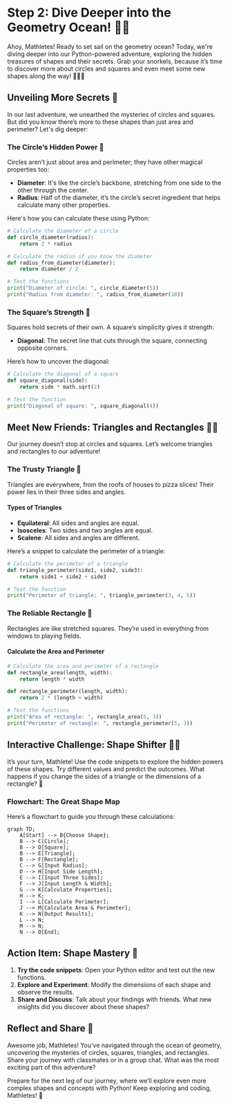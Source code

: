 # Step 2: Dive Deeper into the Geometry Ocean! 🌊🐢

Ahoy, Mathletes! Ready to set sail on the geometry ocean? Today, we're diving deeper into our Python-powered adventure, exploring the hidden treasures of shapes and their secrets. Grab your snorkels, because it’s time to discover more about circles and squares and even meet some new shapes along the way! 🏄‍♂️🌟

## Unveiling More Secrets 🔮

In our last adventure, we unearthed the mysteries of circles and squares. But did you know there’s more to these shapes than just area and perimeter? Let's dig deeper:

### The Circle’s Hidden Power 🔵

Circles aren’t just about area and perimeter; they have other magical properties too:

- **Diameter**: It's like the circle’s backbone, stretching from one side to the other through the center.
- **Radius**: Half of the diameter, it’s the circle’s secret ingredient that helps calculate many other properties.

Here's how you can calculate these using Python:

```python
# Calculate the diameter of a circle
def circle_diameter(radius):
    return 2 * radius

# Calculate the radius if you know the diameter
def radius_from_diameter(diameter):
    return diameter / 2

# Test the functions
print("Diameter of circle: ", circle_diameter(5))
print("Radius from diameter: ", radius_from_diameter(10))
```

### The Square’s Strength 💪

Squares hold secrets of their own. A square’s simplicity gives it strength:

- **Diagonal**: The secret line that cuts through the square, connecting opposite corners.

Here’s how to uncover the diagonal:

```python
# Calculate the diagonal of a square
def square_diagonal(side):
    return side * math.sqrt(2)

# Test the function
print("Diagonal of square: ", square_diagonal(4))
```

## Meet New Friends: Triangles and Rectangles 🔺🔷

Our journey doesn’t stop at circles and squares. Let’s welcome triangles and rectangles to our adventure!

### The Trusty Triangle 🔺

Triangles are everywhere, from the roofs of houses to pizza slices! Their power lies in their three sides and angles.

#### Types of Triangles
- **Equilateral**: All sides and angles are equal.
- **Isosceles**: Two sides and two angles are equal.
- **Scalene**: All sides and angles are different.

Here’s a snippet to calculate the perimeter of a triangle:

```python
# Calculate the perimeter of a triangle
def triangle_perimeter(side1, side2, side3):
    return side1 + side2 + side3

# Test the function
print("Perimeter of triangle: ", triangle_perimeter(3, 4, 5))
```

### The Reliable Rectangle 🔷

Rectangles are like stretched squares. They’re used in everything from windows to playing fields.

#### Calculate the Area and Perimeter

```python
# Calculate the area and perimeter of a rectangle
def rectangle_area(length, width):
    return length * width

def rectangle_perimeter(length, width):
    return 2 * (length + width)

# Test the functions
print("Area of rectangle: ", rectangle_area(5, 3))
print("Perimeter of rectangle: ", rectangle_perimeter(5, 3))
```

## Interactive Challenge: Shape Shifter 🧙‍♂️

It’s your turn, Mathlete! Use the code snippets to explore the hidden powers of these shapes. Try different values and predict the outcomes. What happens if you change the sides of a triangle or the dimensions of a rectangle? 🤔

### Flowchart: The Great Shape Map
Here’s a flowchart to guide you through these calculations:

```mermaid
graph TD;
    A[Start] --> B{Choose Shape};
    B --> C[Circle];
    B --> D[Square];
    B --> E[Triangle];
    B --> F[Rectangle];
    C --> G[Input Radius];
    D --> H[Input Side Length];
    E --> I[Input Three Sides];
    F --> J[Input Length & Width];
    G --> K[Calculate Properties];
    H --> K;
    I --> L[Calculate Perimeter];
    J --> M[Calculate Area & Perimeter];
    K --> N[Output Results];
    L --> N;
    M --> N;
    N --> O[End];
```

## Action Item: Shape Mastery 🎯
1. **Try the code snippets**: Open your Python editor and test out the new functions.
2. **Explore and Experiment**: Modify the dimensions of each shape and observe the results.
3. **Share and Discuss**: Talk about your findings with friends. What new insights did you discover about these shapes?

## Reflect and Share 💭
Awesome job, Mathletes! You’ve navigated through the ocean of geometry, uncovering the mysteries of circles, squares, triangles, and rectangles. Share your journey with classmates or in a group chat. What was the most exciting part of this adventure?

Prepare for the next leg of our journey, where we’ll explore even more complex shapes and concepts with Python! Keep exploring and coding, Mathletes! 🌟